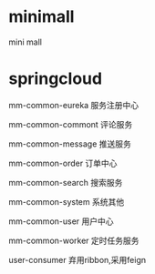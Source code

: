 # minimall
mini mall

# springcloud

mm-common-eureka 服务注册中心

mm-common-commont 评论服务

mm-common-message 推送服务

mm-common-order 订单中心

mm-common-search 搜索服务

mm-common-system 系统其他

mm-common-user 用户中心

mm-common-worker 定时任务服务

user-consumer 弃用ribbon,采用feign

